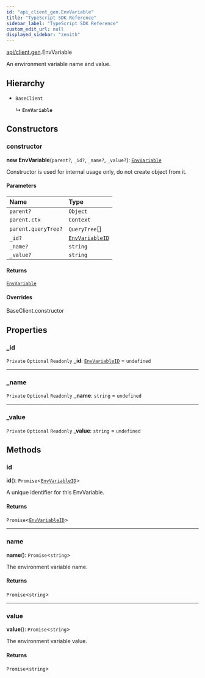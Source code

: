 ```yaml
---
id: "api_client_gen.EnvVariable"
title: "TypeScript SDK Reference"
sidebar_label: "TypeScript SDK Reference"
custom_edit_url: null
displayed_sidebar: "zenith"
---
```


[api/client.gen](../modules/api_client_gen.md).EnvVariable

An environment variable name and value.

## Hierarchy

- `BaseClient`

  ↳ **`EnvVariable`**

## Constructors

### constructor

**new EnvVariable**(`parent?`, `_id?`, `_name?`, `_value?`): [`EnvVariable`](api_client_gen.EnvVariable.md)

Constructor is used for internal usage only, do not create object from it.

#### Parameters

| Name | Type |
| :------ | :------ |
| `parent?` | `Object` |
| `parent.ctx` | `Context` |
| `parent.queryTree?` | `QueryTree`[] |
| `_id?` | [`EnvVariableID`](../modules/api_client_gen.md#envvariableid) |
| `_name?` | `string` |
| `_value?` | `string` |

#### Returns

[`EnvVariable`](api_client_gen.EnvVariable.md)

#### Overrides

BaseClient.constructor

## Properties

### \_id

 `Private` `Optional` `Readonly` **\_id**: [`EnvVariableID`](../modules/api_client_gen.md#envvariableid) = `undefined`

___

### \_name

 `Private` `Optional` `Readonly` **\_name**: `string` = `undefined`

___

### \_value

 `Private` `Optional` `Readonly` **\_value**: `string` = `undefined`

## Methods

### id

**id**(): `Promise`\<[`EnvVariableID`](../modules/api_client_gen.md#envvariableid)\>

A unique identifier for this EnvVariable.

#### Returns

`Promise`\<[`EnvVariableID`](../modules/api_client_gen.md#envvariableid)\>

___

### name

**name**(): `Promise`\<`string`\>

The environment variable name.

#### Returns

`Promise`\<`string`\>

___

### value

**value**(): `Promise`\<`string`\>

The environment variable value.

#### Returns

`Promise`\<`string`\>
